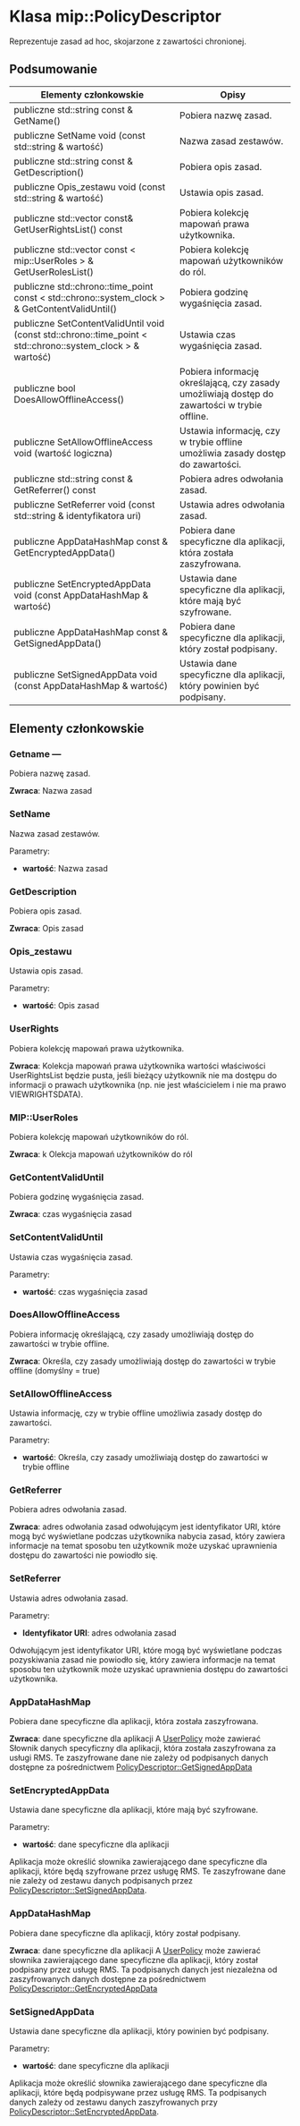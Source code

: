 # <a name="class-mippolicydescriptor"></a>Klasa mip::PolicyDescriptor 
Reprezentuje zasad ad hoc, skojarzone z zawartości chronionej.
  
## <a name="summary"></a>Podsumowanie
 Elementy członkowskie                        | Opisy                                
--------------------------------|---------------------------------------------
 publiczne std::string const & GetName()  |  Pobiera nazwę zasad.
 publiczne SetName void (const std::string & wartość)  |  Nazwa zasad zestawów.
 publiczne std::string const & GetDescription()  |  Pobiera opis zasad.
 publiczne Opis_zestawu void (const std::string & wartość)  |  Ustawia opis zasad.
publiczne std::vector const<UserRights>& GetUserRightsList() const  |  Pobiera kolekcję mapowań prawa użytkownika.
publiczne std::vector const < mip::UserRoles > & GetUserRolesList()  |  Pobiera kolekcję mapowań użytkowników do ról.
publiczne std::chrono::time_point const < std::chrono::system_clock > & GetContentValidUntil()  |  Pobiera godzinę wygaśnięcia zasad.
publiczne SetContentValidUntil void (const std::chrono::time_point < std::chrono::system_clock > & wartość)  |  Ustawia czas wygaśnięcia zasad.
 publiczne bool DoesAllowOfflineAccess()  |  Pobiera informację określającą, czy zasady umożliwiają dostęp do zawartości w trybie offline.
 publiczne SetAllowOfflineAccess void (wartość logiczna)  |  Ustawia informację, czy w trybie offline umożliwia zasady dostęp do zawartości.
 publiczne std::string const & GetReferrer() const  |  Pobiera adres odwołania zasad.
 publiczne SetReferrer void (const std::string & identyfikatora uri)  |  Ustawia adres odwołania zasad.
 publiczne AppDataHashMap const & GetEncryptedAppData()  |  Pobiera dane specyficzne dla aplikacji, która została zaszyfrowana.
 publiczne SetEncryptedAppData void (const AppDataHashMap & wartość)  |  Ustawia dane specyficzne dla aplikacji, które mają być szyfrowane.
 publiczne AppDataHashMap const & GetSignedAppData()  |  Pobiera dane specyficzne dla aplikacji, który został podpisany.
 publiczne SetSignedAppData void (const AppDataHashMap & wartość)  |  Ustawia dane specyficzne dla aplikacji, który powinien być podpisany.
  
## <a name="members"></a>Elementy członkowskie
  
### <a name="getname"></a>Getname —
Pobiera nazwę zasad.

  
**Zwraca**: Nazwa zasad
  
### <a name="setname"></a>SetName
Nazwa zasad zestawów.

Parametry:  
* **wartość**: Nazwa zasad


  
### <a name="getdescription"></a>GetDescription
Pobiera opis zasad.

  
**Zwraca**: Opis zasad
  
### <a name="setdescription"></a>Opis_zestawu
Ustawia opis zasad.

Parametry:  
* **wartość**: Opis zasad


  
### <a name="userrights"></a>UserRights
Pobiera kolekcję mapowań prawa użytkownika.

  
**Zwraca**: Kolekcja mapowań prawa użytkownika wartości właściwości UserRightsList będzie pusta, jeśli bieżący użytkownik nie ma dostępu do informacji o prawach użytkownika (np. nie jest właścicielem i nie ma prawo VIEWRIGHTSDATA).
  
### <a name="mipuserroles"></a>MIP::UserRoles
Pobiera kolekcję mapowań użytkowników do ról.

  
**Zwraca**: k Olekcja mapowań użytkowników do ról
  
### <a name="getcontentvaliduntil"></a>GetContentValidUntil
Pobiera godzinę wygaśnięcia zasad.

  
**Zwraca**: czas wygaśnięcia zasad
  
### <a name="setcontentvaliduntil"></a>SetContentValidUntil
Ustawia czas wygaśnięcia zasad.

Parametry:  
* **wartość**: czas wygaśnięcia zasad


  
### <a name="doesallowofflineaccess"></a>DoesAllowOfflineAccess
Pobiera informację określającą, czy zasady umożliwiają dostęp do zawartości w trybie offline.

  
**Zwraca**: Określa, czy zasady umożliwiają dostęp do zawartości w trybie offline (domyślny = true)
  
### <a name="setallowofflineaccess"></a>SetAllowOfflineAccess
Ustawia informację, czy w trybie offline umożliwia zasady dostęp do zawartości.

Parametry:  
* **wartość**: Określa, czy zasady umożliwiają dostęp do zawartości w trybie offline


  
### <a name="getreferrer"></a>GetReferrer
Pobiera adres odwołania zasad.

  
**Zwraca**: adres odwołania zasad odwołującym jest identyfikator URI, które mogą być wyświetlane podczas użytkownika nabycia zasad, który zawiera informacje na temat sposobu ten użytkownik może uzyskać uprawnienia dostępu do zawartości nie powiodło się.
  
### <a name="setreferrer"></a>SetReferrer
Ustawia adres odwołania zasad.

Parametry:  
* **Identyfikator URI**: adres odwołania zasad


Odwołującym jest identyfikator URI, które mogą być wyświetlane podczas pozyskiwania zasad nie powiodło się, który zawiera informacje na temat sposobu ten użytkownik może uzyskać uprawnienia dostępu do zawartości użytkownika.
  
### <a name="appdatahashmap"></a>AppDataHashMap
Pobiera dane specyficzne dla aplikacji, która została zaszyfrowana.

  
**Zwraca**: dane specyficzne dla aplikacji A [UserPolicy](class_mip_userpolicy.md) może zawierać Słownik danych specyficzny dla aplikacji, która została zaszyfrowana za usługi RMS. Te zaszyfrowane dane nie zależy od podpisanych danych dostępne za pośrednictwem [PolicyDescriptor::GetSignedAppData](class_mip_policydescriptor.md#getsignedappdata)
  
### <a name="setencryptedappdata"></a>SetEncryptedAppData
Ustawia dane specyficzne dla aplikacji, które mają być szyfrowane.

Parametry:  
* **wartość**: dane specyficzne dla aplikacji


Aplikacja może określić słownika zawierającego dane specyficzne dla aplikacji, które będą szyfrowane przez usługę RMS. Te zaszyfrowane dane nie zależy od zestawu danych podpisanych przez [PolicyDescriptor::SetSignedAppData](class_mip_policydescriptor.md#setsignedappdata).
  
### <a name="appdatahashmap"></a>AppDataHashMap
Pobiera dane specyficzne dla aplikacji, który został podpisany.

  
**Zwraca**: dane specyficzne dla aplikacji A [UserPolicy](class_mip_userpolicy.md) może zawierać słownika zawierającego dane specyficzne dla aplikacji, który został podpisany przez usługę RMS. Ta podpisanych danych jest niezależna od zaszyfrowanych danych dostępne za pośrednictwem [PolicyDescriptor::GetEncryptedAppData](class_mip_policydescriptor.md#getencryptedappdata)
  
### <a name="setsignedappdata"></a>SetSignedAppData
Ustawia dane specyficzne dla aplikacji, który powinien być podpisany.

Parametry:  
* **wartość**: dane specyficzne dla aplikacji


Aplikacja może określić słownika zawierającego dane specyficzne dla aplikacji, które będą podpisywane przez usługę RMS. Ta podpisanych danych zależy od zestawu danych zaszyfrowanych przy [PolicyDescriptor::SetEncryptedAppData](class_mip_policydescriptor.md#setencryptedappdata).